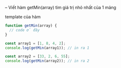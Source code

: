 – Viết hàm getMin(array) tìm giá trị nhỏ nhất của 1 mảng

template của hàm

```javascript
function getMin(array) {
  // code ở đây
}
```

```javascript
const array1 = [1, 8, 4, 2];
console.log(getMin(array1)); // in ra 1

const array2 = [33, 2, 6, 55];
console.log(getMin(array2)); // in ra 2
```

